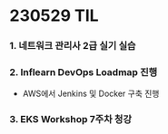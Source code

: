 # 230529 TIL
### 1. 네트워크 관리사 2급 실기 실습
### 2. Inflearn DevOps Loadmap 진행
- AWS에서 Jenkins 및 Docker 구축 진행
### 3. EKS Workshop 7주차 청강